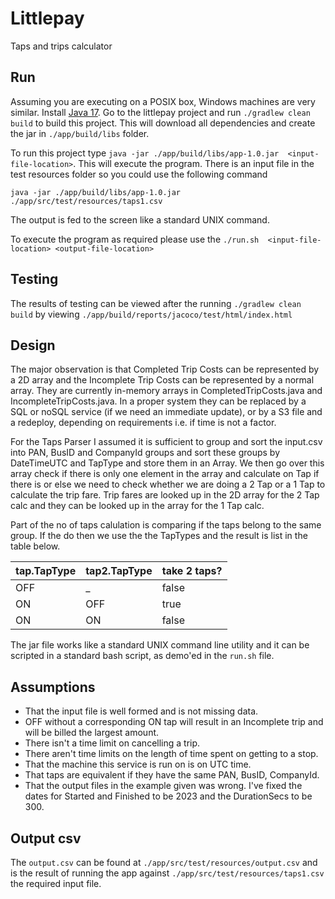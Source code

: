 # Littlepay
Taps and trips calculator

## Run
Assuming you are executing on a POSIX box, Windows machines are very similar. Install [Java 17](http://www.oracle.com/technetwork/java/javase/downloads/index.html). Go to the littlepay project and run `./gradlew clean build` to build this project. This will download all dependencies and create the jar in `./app/build/libs` folder. 

To run this project type `java -jar ./app/build/libs/app-1.0.jar  <input-file-location>`. This will execute the program. There is an input file in the test resources folder so you could use the following command
```
java -jar ./app/build/libs/app-1.0.jar ./app/src/test/resources/taps1.csv
```
The output is fed to the screen like a standard UNIX command.

To execute the program as required please use the `./run.sh  <input-file-location> <output-file-location>`

## Testing
The results of testing can be viewed after the running `./gradlew clean build` by viewing `./app/build/reports/jacoco/test/html/index.html`

## Design
The major observation is that Completed Trip Costs can be represented by a 2D array and the Incomplete Trip Costs can be represented by a normal array. They are currently in-memory arrays in CompletedTripCosts.java and IncompleteTripCosts.java. In a proper system they can be replaced by a SQL or noSQL service (if we need an immediate update), or by a S3 file and a redeploy, depending on requirements i.e. if time is not a factor.

For the Taps Parser I assumed it is sufficient to group and sort the input.csv into PAN, BusID and CompanyId groups and sort these groups by DateTimeUTC and TapType and store them in an Array. We then go over this array check if there is only one element in the array and calculate on Tap if there is or else we need to check whether we are doing a 2 Tap or a 1 Tap to calculate the trip fare. Trip fares are looked up in the 2D array for the 2 Tap calc and they can be looked up in the array for the 1 Tap calc.

Part of the no of taps calulation is comparing if the taps belong to the same group. If the do then we use the the TapTypes and the result is list in the table below.
     
| tap.TapType | tap2.TapType | take 2 taps?
|-------------|--------------|--------------- 
| OFF         | _            | false
| ON          | OFF          | true
| ON          | ON           | false

The jar file works like a standard UNIX command line utility and it can be scripted in a standard bash script, as demo'ed in the `run.sh` file.

## Assumptions
* That the input file is well formed and is not missing data.
* OFF without a corresponding ON tap will result in an Incomplete trip and will be billed the largest amount.
* There isn't a time limit on cancelling a trip.
* There aren't time limits on the length of time spent on getting to a stop.
* That the machine this service is run on is on UTC time.
* That taps are equivalent if they have the same PAN, BusID, CompanyId.
* That the output files in the example given was wrong. I've fixed the dates for Started and Finished to be 2023 and the DurationSecs to be 300.

## Output csv
The `output.csv` can be found at `./app/src/test/resources/output.csv` and is the result of running the app against `./app/src/test/resources/taps1.csv` the required input file.